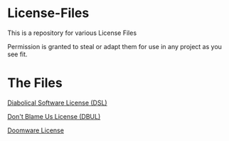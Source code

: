 # License-Files
This is a repository for various License Files

Permission is granted to steal or adapt them for use in any project as you see fit.

# The Files
[Diabolical Software License (DSL)](https://github.com/HaroldPetersInskipp/License-Files/blob/main/Diabolical%20Software/LICENSE)

[Don't Blame Us License (DBUL)](https://github.com/HaroldPetersInskipp/License-Files/blob/main/Don't%20Blame%20Us/LICENSE)

[Doomware License](https://github.com/HaroldPetersInskipp/License-Files/blob/main/Doomware/LICENSE)
